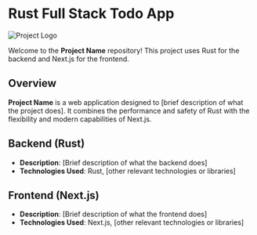 # Rust Full Stack Todo App

![Project Logo](path-to-your-image.png)

Welcome to the **Project Name** repository! This project uses Rust for the backend and Next.js for the frontend.

## Overview

**Project Name** is a web application designed to [brief description of what the project does]. It combines the performance and safety of Rust with the flexibility and modern capabilities of Next.js.

## Backend (Rust)

- **Description**: [Brief description of what the backend does]
- **Technologies Used**: Rust, [other relevant technologies or libraries]

## Frontend (Next.js)

- **Description**: [Brief description of what the frontend does]
- **Technologies Used**: Next.js, [other relevant technologies or libraries]
